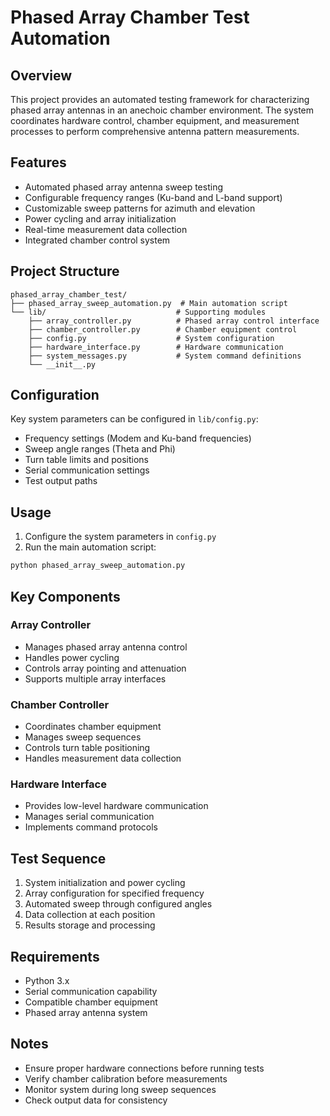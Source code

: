# Phased Array Chamber Test Automation

## Overview
This project provides an automated testing framework for characterizing phased array antennas in an anechoic chamber environment. The system coordinates hardware control, chamber equipment, and measurement processes to perform comprehensive antenna pattern measurements.

## Features
- Automated phased array antenna sweep testing
- Configurable frequency ranges (Ku-band and L-band support)
- Customizable sweep patterns for azimuth and elevation
- Power cycling and array initialization
- Real-time measurement data collection
- Integrated chamber control system

## Project Structure
```
phased_array_chamber_test/
├── phased_array_sweep_automation.py  # Main automation script
└── lib/                             # Supporting modules
    ├── array_controller.py          # Phased array control interface
    ├── chamber_controller.py        # Chamber equipment control
    ├── config.py                    # System configuration
    ├── hardware_interface.py        # Hardware communication
    ├── system_messages.py           # System command definitions
    └── __init__.py
```

## Configuration
Key system parameters can be configured in `lib/config.py`:
- Frequency settings (Modem and Ku-band frequencies)
- Sweep angle ranges (Theta and Phi)
- Turn table limits and positions
- Serial communication settings
- Test output paths

## Usage
1. Configure the system parameters in `config.py`
2. Run the main automation script:
```bash
python phased_array_sweep_automation.py
```

## Key Components

### Array Controller
- Manages phased array antenna control
- Handles power cycling
- Controls array pointing and attenuation
- Supports multiple array interfaces

### Chamber Controller
- Coordinates chamber equipment
- Manages sweep sequences
- Controls turn table positioning
- Handles measurement data collection

### Hardware Interface
- Provides low-level hardware communication
- Manages serial communication
- Implements command protocols

## Test Sequence
1. System initialization and power cycling
2. Array configuration for specified frequency
3. Automated sweep through configured angles
4. Data collection at each position
5. Results storage and processing

## Requirements
- Python 3.x
- Serial communication capability
- Compatible chamber equipment
- Phased array antenna system

## Notes
- Ensure proper hardware connections before running tests
- Verify chamber calibration before measurements
- Monitor system during long sweep sequences
- Check output data for consistency 
